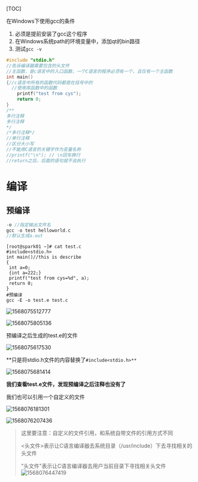 [TOC]

在Windows下使用gcc的条件

1. 必须是提前安装了gcc这个程序
2. 在Windows系统path的环境变量中，添加qt的bin路径
3. 测试`gcc -v`



```c
#include "stdio.h"
//告诉编译器需要包含的头文件
//主函数，是c语言中的入口函数，一个C语言的程序必须有一个，且仅有一个主函数
int main()
{//c语言中所有的函数代码都是在括号中的
  //使用库函数中的函数
	printf("test from cys");
	return 0;
}
/**
多行注释
多行注释
*/
/*多行注释*/
//单行注释
//区分大小写
//不能用C语言的关键字作为变量名称
//printf("\n"); // \n回车换行
//return之后，后面的语句就不会执行
```

# 编译

## 预编译

```c
-o //指定输出文件名
gcc -o test helloworld.c
//默认生成a.out
```

```shell
[root@spark01 ~]# cat test.c
#include<stdio.h>
int main()//this is describe
{
 int a=0;
 {int a=222;}
 printf("test from cys=%d", a);
 return 0;
}
#预编译
gcc -E -o test.e test.c 
```

![1568075512777](E:\git-workspace\note\images\c_languge\1568075512777.png)

![1568075805136](E:\git-workspace\note\images\c_languge\1568075805136.png)

预编译之后生成的test.e的文件

![1568075617530](E:\git-workspace\note\images\c_languge\1568075617530.png)

**只是将stdio.h文件的内容替换了`#include<stdio.h>**`

![1568075681414](E:\git-workspace\note\images\c_languge\1568075681414.png)

**我们查看test.e文件，发现预编译之后注释也没有了**

我们也可以引用一个自定义的文件

![1568076181301](E:\git-workspace\note\images\c_languge\1568076181301.png)

![1568076207436](E:\git-workspace\note\images\c_languge\1568076207436.png)

> 这里要注意：自定义的文件引用，和系统自带文件的引用方式不同
>
> <头文件>表示让C语言编译器去系统目录（/usr/include）下去寻找相关的头文件
>
> "头文件"表示让C语言编译器去用户当前目录下寻找相关头文件
> ![1568076447419](E:\git-workspace\note\images\c_languge\1568076447419.png)

